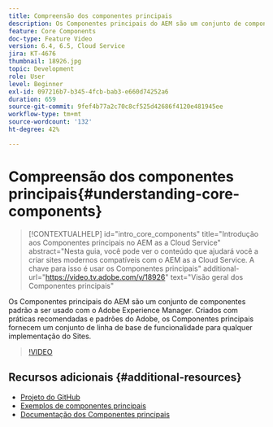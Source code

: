 ```yaml
---
title: Compreensão dos componentes principais
description: Os Componentes principais do AEM são um conjunto de componentes padrão a ser usado com o Adobe Experience Manager. Criados com práticas recomendadas e padrões do Adobe, os Componentes principais fornecem um conjunto de linha de base de funcionalidade para qualquer implementação do Sites.
feature: Core Components
doc-type: Feature Video
version: 6.4, 6.5, Cloud Service
jira: KT-4676
thumbnail: 18926.jpg
topic: Development
role: User
level: Beginner
exl-id: 097216b7-b345-4fcb-bab3-e660d74252a6
duration: 659
source-git-commit: 9fef4b77a2c70c8cf525d42686f4120e481945ee
workflow-type: tm+mt
source-wordcount: '132'
ht-degree: 42%

---
```


# Compreensão dos componentes principais{#understanding-core-components}

>[!CONTEXTUALHELP]
>id="intro_core_components"
>title="Introdução aos Componentes principais no AEM as a Cloud Service"
>abstract="Nesta guia, você pode ver o conteúdo que ajudará você a criar sites modernos compatíveis com o AEM as a Cloud Service. A chave para isso é usar os Componentes principais"
>additional-url="https://video.tv.adobe.com/v/18926" text="Visão geral dos Componentes principais"

Os Componentes principais do AEM são um conjunto de componentes padrão a ser usado com o Adobe Experience Manager. Criados com práticas recomendadas e padrões do Adobe, os Componentes principais fornecem um conjunto de linha de base de funcionalidade para qualquer implementação do Sites.

>[!VIDEO](https://video.tv.adobe.com/v/18926?quality=12&learn=on)

## Recursos adicionais {#additional-resources}

* [Projeto do GitHub](https://github.com/adobe/aem-core-wcm-components)
* [Exemplos de componentes principais](https://www.aemcomponents.dev/)
* [Documentação dos Componentes principais](https://experienceleague.adobe.com/docs/experience-manager-core-components/using/introduction.html?lang=pt-BR)
